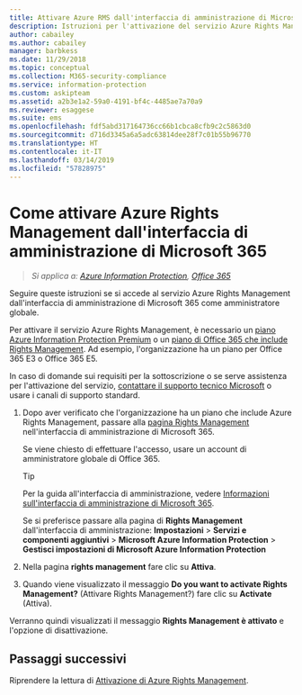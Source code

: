 ```yaml
---
title: Attivare Azure RMS dall'interfaccia di amministrazione di Microsoft 365 - AIP
description: Istruzioni per l'attivazione del servizio Azure Rights Management se si usa la nuova versione dell'interfaccia di amministrazione di Microsoft 365.
author: cabailey
ms.author: cabailey
manager: barbkess
ms.date: 11/29/2018
ms.topic: conceptual
ms.collection: M365-security-compliance
ms.service: information-protection
ms.custom: askipteam
ms.assetid: a2b3e1a2-59a0-4191-bf4c-4485ae7a70a9
ms.reviewer: esaggese
ms.suite: ems
ms.openlocfilehash: fdf5abd317164736cc66b1cbca8cfb9c2c5863d0
ms.sourcegitcommit: d716d3345a6a5adc63814dee28f7c01b55b96770
ms.translationtype: HT
ms.contentlocale: it-IT
ms.lasthandoff: 03/14/2019
ms.locfileid: "57828975"
---
```

# <a name="how-to-activate-azure-rights-management-from-the-microsoft-365-admin-center"></a>Come attivare Azure Rights Management dall'interfaccia di amministrazione di Microsoft 365

>*Si applica a: [Azure Information Protection](https://azure.microsoft.com/pricing/details/information-protection), [Office 365](https://download.microsoft.com/download/E/C/F/ECF42E71-4EC0-48FF-AA00-577AC14D5B5C/Azure_Information_Protection_licensing_datasheet_EN-US.pdf)*

Seguire queste istruzioni se si accede al servizio Azure Rights Management dall'interfaccia di amministrazione di Microsoft 365 come amministratore globale. 

Per attivare il servizio Azure Rights Management, è necessario un [piano Azure Information Protection Premium](https://www.microsoft.com/cloud-platform/azure-information-protection-pricing) o un [piano di Office 365 che include Rights Management](https://download.microsoft.com/download/E/C/F/ECF42E71-4EC0-48FF-AA00-577AC14D5B5C/Azure_Information_Protection_licensing_datasheet_EN-US.pdf). Ad esempio, l'organizzazione ha un piano per Office 365 E3 o Office 365 E5. 

In caso di domande sui requisiti per la sottoscrizione o se serve assistenza per l'attivazione del servizio, [contattare il supporto tecnico Microsoft](information-support.md#to-contact-microsoft-support) o usare i canali di supporto standard.

1. Dopo aver verificato che l'organizzazione ha un piano che include Azure Rights Management, passare alla [pagina Rights Management](https://account.activedirectory.windowsazure.com/RmsOnline/Manage.aspx) nell'interfaccia di amministrazione di Microsoft 365.
    
    Se viene chiesto di effettuare l'accesso, usare un account di amministratore globale di Office 365.
    
    > [!TIP]
    > Per la guida all'interfaccia di amministrazione, vedere [Informazioni sull'interfaccia di amministrazione di Microsoft 365](/office365/admin/admin-overview/about-the-admin-center).
    
    Se si preferisce passare alla pagina di **Rights Management** dall'interfaccia di amministrazione: **Impostazioni** > **Servizi e componenti aggiuntivi** > **Microsoft Azure Information Protection** > **Gestisci impostazioni di Microsoft Azure Information Protection**

2. Nella pagina **rights management** fare clic su **Attiva**.

3. Quando viene visualizzato il messaggio **Do you want to activate Rights Management?** (Attivare Rights Management?) fare clic su **Activate** (Attiva).

Verranno quindi visualizzati il messaggio **Rights Management è attivato** e l'opzione di disattivazione.

## <a name="next-steps"></a>Passaggi successivi
Riprendere la lettura di [Attivazione di Azure Rights Management](activate-service.md#configuring-onboarding-controls-for-a-phased-deployment).

